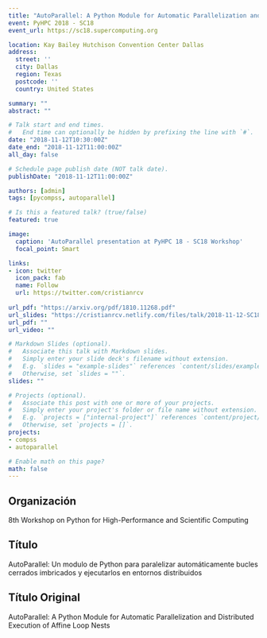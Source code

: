 ```yaml
---
title: "AutoParallel: A Python Module for Automatic Parallelization and Distributed Execution of Affine Loop Nests"
event: PyHPC 2018 - SC18
event_url: https://sc18.supercomputing.org

location: Kay Bailey Hutchison Convention Center Dallas
address:
  street: ''
  city: Dallas
  region: Texas
  postcode: ''
  country: United States

summary: ""
abstract: ""

# Talk start and end times.
#   End time can optionally be hidden by prefixing the line with `#`.
date: "2018-11-12T10:30:00Z"
date_end: "2018-11-12T11:00:00Z"
all_day: false

# Schedule page publish date (NOT talk date).
publishDate: "2018-11-12T11:00:00Z"

authors: [admin]
tags: [pycompss, autoparallel]

# Is this a featured talk? (true/false)
featured: true

image:
  caption: 'AutoParallel presentation at PyHPC 18 - SC18 Workshop'
  focal_point: Smart

links:
- icon: twitter
  icon_pack: fab
  name: Follow
  url: https://twitter.com/cristianrcv
  
url_pdf: "https://arxiv.org/pdf/1810.11268.pdf"
url_slides: "https://cristianrcv.netlify.com/files/talk/2018-11-12-SC18-autoparallel-presentation.pdf"
url_pdf: ""
url_video: ""

# Markdown Slides (optional).
#   Associate this talk with Markdown slides.
#   Simply enter your slide deck's filename without extension.
#   E.g. `slides = "example-slides"` references `content/slides/example-slides.md`.
#   Otherwise, set `slides = ""`.
slides: ""

# Projects (optional).
#   Associate this post with one or more of your projects.
#   Simply enter your project's folder or file name without extension.
#   E.g. `projects = ["internal-project"]` references `content/project/deep-learning/index.md`.
#   Otherwise, set `projects = []`.
projects:
- compss
- autoparallel

# Enable math on this page?
math: false
---
```

<h2>Organización</h2>

8th Workshop on Python for High-Performance and Scientific Computing

<h2>Título</h2>

AutoParallel: Un modulo de Python para paralelizar automáticamente bucles cerrados imbricados y ejecutarlos en entornos distribuidos

<h2>Título Original</h2>

AutoParallel: A Python Module for Automatic Parallelization and Distributed Execution of Affine Loop Nests
